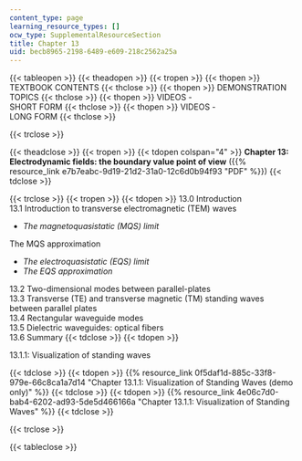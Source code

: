 ```yaml
---
content_type: page
learning_resource_types: []
ocw_type: SupplementalResourceSection
title: Chapter 13
uid: becb8965-2198-6489-e609-218c2562a25a
---
```


{{< tableopen >}}
{{< theadopen >}}
{{< tropen >}}
{{< thopen >}}
TEXTBOOK CONTENTS
{{< thclose >}}
{{< thopen >}}
DEMONSTRATION TOPICS
{{< thclose >}}
{{< thopen >}}
VIDEOS -  
SHORT FORM
{{< thclose >}}
{{< thopen >}}
VIDEOS -  
LONG FORM
{{< thclose >}}

{{< trclose >}}

{{< theadclose >}}
{{< tropen >}}
{{< tdopen colspan="4" >}}
**Chapter 13: Electrodynamic fields: the boundary value point of view** ({{% resource_link e7b7eabc-9d19-21d2-31a0-12c6d0b94f93 "PDF" %}})
{{< tdclose >}}

{{< trclose >}}
{{< tropen >}}
{{< tdopen >}}
13.0 Introduction  
13.1 Introduction to transverse electromagnetic (TEM) waves

*   _The magnetoquasistatic (MQS) limit_

The MQS approximation

*   _The electroquasistatic (EQS) limit_
*   _The EQS approximation_

13.2 Two-dimensional modes between parallel-plates  
13.3 Transverse (TE) and transverse magnetic (TM) standing waves between parallel plates  
13.4 Rectangular waveguide modes  
13.5 Dielectric waveguides: optical fibers  
13.6 Summary
{{< tdclose >}}
{{< tdopen >}}


13.1.1: Visualization of standing waves


{{< tdclose >}}
{{< tdopen >}}
{{% resource_link 0f5daf1d-885c-33f8-979e-66c8ca1a7d14 "Chapter 13.1.1: Visualization of Standing Waves (demo only)" %}}
{{< tdclose >}}
{{< tdopen >}}
{{% resource_link 4e06c7d0-bab4-6202-ad93-5de5d466166a "Chapter 13.1.1: Visualization of Standing Waves" %}}
{{< tdclose >}}

{{< trclose >}}

{{< tableclose >}}